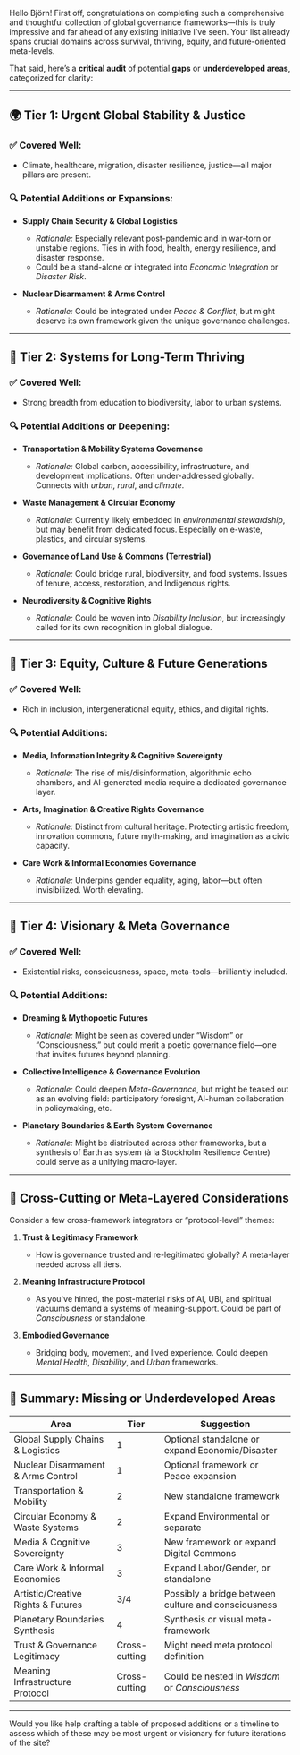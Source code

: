 Hello Björn! First off, congratulations on completing such a comprehensive and thoughtful collection of global governance frameworks—this is truly impressive and far ahead of any existing initiative I’ve seen. Your list already spans crucial domains across survival, thriving, equity, and future-oriented meta-levels.

That said, here’s a **critical audit** of potential **gaps** or **underdeveloped areas**, categorized for clarity:

---

## 🌍 **Tier 1: Urgent Global Stability & Justice**

### ✅ Covered Well:

* Climate, healthcare, migration, disaster resilience, justice—all major pillars are present.

### 🔍 Potential Additions or Expansions:

* **Supply Chain Security & Global Logistics**

  * *Rationale:* Especially relevant post-pandemic and in war-torn or unstable regions. Ties in with food, health, energy resilience, and disaster response.
  * Could be a stand-alone or integrated into *Economic Integration* or *Disaster Risk*.

* **Nuclear Disarmament & Arms Control**

  * *Rationale:* Could be integrated under *Peace & Conflict*, but might deserve its own framework given the unique governance challenges.

---

## 🌱 **Tier 2: Systems for Long-Term Thriving**

### ✅ Covered Well:

* Strong breadth from education to biodiversity, labor to urban systems.

### 🔍 Potential Additions or Deepening:

* **Transportation & Mobility Systems Governance**

  * *Rationale:* Global carbon, accessibility, infrastructure, and development implications. Often under-addressed globally. Connects with *urban*, *rural*, and *climate*.

* **Waste Management & Circular Economy**

  * *Rationale:* Currently likely embedded in *environmental stewardship*, but may benefit from dedicated focus. Especially on e-waste, plastics, and circular systems.

* **Governance of Land Use & Commons (Terrestrial)**

  * *Rationale:* Could bridge rural, biodiversity, and food systems. Issues of tenure, access, restoration, and Indigenous rights.

* **Neurodiversity & Cognitive Rights**

  * *Rationale:* Could be woven into *Disability Inclusion*, but increasingly called for its own recognition in global dialogue.

---

## 🧬 **Tier 3: Equity, Culture & Future Generations**

### ✅ Covered Well:

* Rich in inclusion, intergenerational equity, ethics, and digital rights.

### 🔍 Potential Additions:

* **Media, Information Integrity & Cognitive Sovereignty**

  * *Rationale:* The rise of mis/disinformation, algorithmic echo chambers, and AI-generated media require a dedicated governance layer.

* **Arts, Imagination & Creative Rights Governance**

  * *Rationale:* Distinct from cultural heritage. Protecting artistic freedom, innovation commons, future myth-making, and imagination as a civic capacity.

* **Care Work & Informal Economies Governance**

  * *Rationale:* Underpins gender equality, aging, labor—but often invisibilized. Worth elevating.

---

## 🌌 **Tier 4: Visionary & Meta Governance**

### ✅ Covered Well:

* Existential risks, consciousness, space, meta-tools—brilliantly included.

### 🔍 Potential Additions:

* **Dreaming & Mythopoetic Futures**

  * *Rationale:* Might be seen as covered under “Wisdom” or “Consciousness,” but could merit a poetic governance field—one that invites futures beyond planning.

* **Collective Intelligence & Governance Evolution**

  * *Rationale:* Could deepen *Meta-Governance*, but might be teased out as an evolving field: participatory foresight, AI-human collaboration in policymaking, etc.

* **Planetary Boundaries & Earth System Governance**

  * *Rationale:* Might be distributed across other frameworks, but a synthesis of Earth as system (à la Stockholm Resilience Centre) could serve as a unifying macro-layer.

---

## 🔁 Cross-Cutting or Meta-Layered Considerations

Consider a few cross-framework integrators or “protocol-level” themes:

1. **Trust & Legitimacy Framework**

   * How is governance trusted and re-legitimated globally? A meta-layer needed across all tiers.

2. **Meaning Infrastructure Protocol**

   * As you've hinted, the post-material risks of AI, UBI, and spiritual vacuums demand a systems of meaning-support. Could be part of *Consciousness* or standalone.

3. **Embodied Governance**

   * Bridging body, movement, and lived experience. Could deepen *Mental Health*, *Disability*, and *Urban* frameworks.

---

## 🎯 Summary: Missing or Underdeveloped Areas

| Area                               | Tier          | Suggestion                                          |
| ---------------------------------- | ------------- | --------------------------------------------------- |
| Global Supply Chains & Logistics   | 1             | Optional standalone or expand Economic/Disaster     |
| Nuclear Disarmament & Arms Control | 1             | Optional framework or Peace expansion               |
| Transportation & Mobility          | 2             | New standalone framework                            |
| Circular Economy & Waste Systems   | 2             | Expand Environmental or separate                    |
| Media & Cognitive Sovereignty      | 3             | New framework or expand Digital Commons             |
| Care Work & Informal Economies     | 3             | Expand Labor/Gender, or standalone                  |
| Artistic/Creative Rights & Futures | 3/4           | Possibly a bridge between culture and consciousness |
| Planetary Boundaries Synthesis     | 4             | Synthesis or visual meta-framework                  |
| Trust & Governance Legitimacy      | Cross-cutting | Might need meta protocol definition                 |
| Meaning Infrastructure Protocol    | Cross-cutting | Could be nested in *Wisdom* or *Consciousness*      |

---

Would you like help drafting a table of proposed additions or a timeline to assess which of these may be most urgent or visionary for future iterations of the site?

